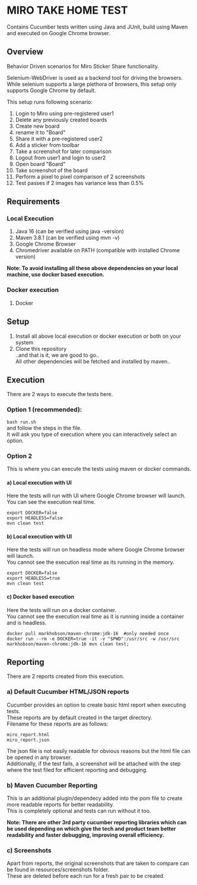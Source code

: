 # MIRO TAKE HOME TEST
Contains Cucumber tests written using Java and JUnit, build using Maven and executed on Google Chrome browser. 

## Overview  

Behavior Driven scenarios for Miro Sticker Share functionality.    

Selenium-WebDriver is used as a backend tool for driving the browsers.     
While selenium supports a large plethora of browsers, this setup only supports Google Chrome by default.    

This setup runs following scenario:    
1. Login to Miro using pre-registered user1    
2. Delete any previously created boards    
3. Create new board     
4. rename it to "Board"   
5. Share it with a pre-registered user2    
6. Add a sticker from toolbar    
7. Take a screenshot for later comparison    
8. Logout from user1 and login to user2    
9. Open board "Board"    
10. Take screenshot of the board    
11. Perform a pixel to pixel comparison of 2 screenshots    
12. Test passes if 2 images has variance less than 0.5%    

## Requirements    
### Local Execution
1. Java 16 (can be verified using java -version)    
2. Maven 3.8.1 (can be verified using mvn -v)    
3. Google Chrome Browser
4. Chromedriver available on PATH (compatible with installed Chrome version)
    
**Note: To avoid installing all these above dependencies on your local machine, use docker based execution.**
    
### Docker execution    
1. Docker    
    
## Setup    
1. Install all above local execution or docker execution or both on your system   
2. Clone this repository    
..and that is it, we are good to go..    
All other dependencies will be fetched and installed by maven..     
       
## Execution        
There are 2 ways to execute the tests here. 
### Option 1 (recommended):    
```bash run.sh```    
and follow the steps in the file.    
It will ask you type of execution where you can interactively select an option.   
    
### Option 2   
This is where you can execute the tests using maven or docker commands.    
#### a) Local execution with UI
Here the tests will run with UI where Google Chrome browser will launch.    
You can see the execution real time.   
```
export DOCKER=false
export HEADLESS=false
mvn clean test
```
#### b) Local execution with UI
Here the tests will run on headless mode where Google Chrome browser will launch.    
You cannot see the execution real time as its running in the memory.   
```
export DOCKER=false
export HEADLESS=true
mvn clean test
```
#### c) Docker based execution
Here the tests will run on a docker container.    
You cannot see the execution real time as it is running inside a container and is headless.
```
docker pull markhobson/maven-chrome:jdk-16  #only needed once
docker run --rm -e DOCKER=true -it -v "$PWD":/usr/src -w /usr/src markhobson/maven-chrome:jdk-16 mvn clean test;
```    
    
## Reporting     
There are 2 reports created from this execution.        
### a) Default Cucumber HTML/JSON reports     
Cucumber provides an option to create basic html report when executing tests.     
These reports are by default created in the target directory.    
Filename for these reports are as follows:    
```
miro_report.html
miro_report.json
```     
The json file is not easily readable for obvious reasons but the html file can be opened in any browser.   
Additionally, if the test fails, a screenshot will be attached with the step where the test filed for efficient reporting and debugging.    
    
### b) Maven Cucumber Reporting     
This is an additional plugin/dependecy added into the pom file to create more readable reports for better readability.    
This is completely optional and tests can run without it too.    

**Note: There are other 3rd party cucumber reporting libraries which can be used depending on which give the tech and product team better readability and faster debugging, improving overall efficiency.**     

### c) Screenshots    
Apart from reports, the original screenshots that are taken to compare can be found in resources/screenshots folder.    
These are deleted before each run for a fresh pair to be created.    
    

